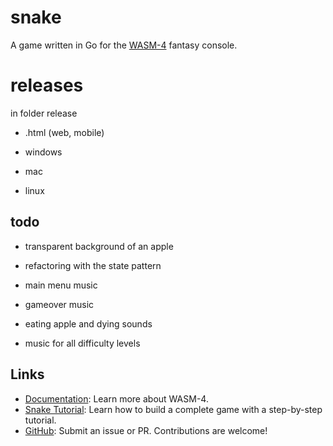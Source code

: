 # snake

A game written in Go for the [WASM-4](https://wasm4.org) fantasy console.

# releases

in folder release

- .html (web, mobile)

- windows

- mac

- linux


## todo

- transparent background of an apple

- refactoring with the state pattern

- main menu music

- gameover music

- eating apple and dying sounds

- music for all difficulty levels
  

## Links

- [Documentation](https://wasm4.org/docs): Learn more about WASM-4.
- [Snake Tutorial](https://wasm4.org/docs/tutorials/snake/goal): Learn how to build a complete game
  with a step-by-step tutorial.
- [GitHub](https://github.com/aduros/wasm4): Submit an issue or PR. Contributions are welcome!
